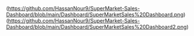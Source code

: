 (https://github.com/HassanNour9/SuperMarket-Sales-Dashboard/blob/main/Dashboard/SuperMarketSales%20Dashboard.png)
(https://github.com/HassanNour9/SuperMarket-Sales-Dashboard/blob/main/Dashboard/SuperMarketSales%20Dashboard2.png)